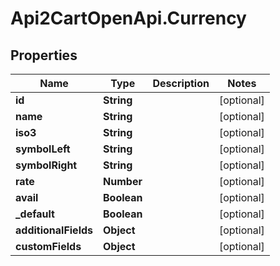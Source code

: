 # Api2CartOpenApi.Currency

## Properties

Name | Type | Description | Notes
------------ | ------------- | ------------- | -------------
**id** | **String** |  | [optional] 
**name** | **String** |  | [optional] 
**iso3** | **String** |  | [optional] 
**symbolLeft** | **String** |  | [optional] 
**symbolRight** | **String** |  | [optional] 
**rate** | **Number** |  | [optional] 
**avail** | **Boolean** |  | [optional] 
**_default** | **Boolean** |  | [optional] 
**additionalFields** | **Object** |  | [optional] 
**customFields** | **Object** |  | [optional] 


